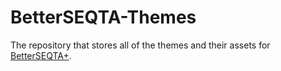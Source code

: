 # BetterSEQTA-Themes

The repository that stores all of the themes and their assets for [BetterSEQTA+](https://github.com/BetterSEQTA/betterseqta-plus).
